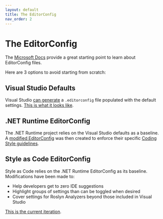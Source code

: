 ```yaml
---
layout: default
title: The EditorConfig
nav_order: 2
---
```


# The EditorConfig

The [Microsoft Docs](https://docs.microsoft.com/visualstudio/ide/create-portable-custom-editor-options) provide a great starting point to learn about EditorConfig files.

Here are 3 options to avoid starting from scratch:

## Visual Studio Defaults

Visual Studio [can generate](https://docs.microsoft.com/visualstudio/ide/create-portable-custom-editor-options?view=vs-2019#add-and-remove-editorconfig-files) a `.editorconfig` file populated with the default settings. [This is what it looks like](https://github.com/kmgallahan/Style-as-Code/blob/master/editorconfig/.editorconfig_VisualStudioDefaults.md).

## .NET Runtime EditorConfig

The .NET Runtime project relies on the Visual Studio defaults as a baseline. A [modified EditorConfig](https://github.com/dotnet/runtime/blob/master/.editorconfig) was then created to enforce their specific [Coding Style guidelines](https://github.com/dotnet/runtime/blob/master/docs/coding-guidelines/coding-style.md).

## Style as Code EditorConfig

Style as Code relies on the .NET Runtime EditorConfig as its baseline. Modifications have been made to:

* Help developers get to zero IDE suggestions
* Highlight groups of settings than can be toggled when desired
* Cover settings for Roslyn Analyzers beyond those included in Visual Studio

[This is the current iteration](https://github.com/kmgallahan/Style-as-Code/blob/master/editorconfig/.editorconfig).
